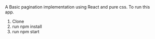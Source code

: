 A Basic pagination implementation using React and pure css.
To run this app.
1. Clone
2. run npm install
3. run npm start
